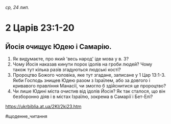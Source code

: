 
_ср, 24 лип._

# 2 Царів 23:1-20

## Йосія очищує Юдею і Самарію.
1. Як видумаєте, про який 'весь народ' іде мова у в. 3?
2. Чому Йосія наказав кинути порох ідолів на гроби людей? Чому також тут кілька разів згадуються людські кості?
3. Пророцтво Божого чоловіка, яке тут згадане, записане у 1 Цар 13:1-3. Якби Господь знищев Юдею разом з Ізраїлем, або за довгого і кривавого правління Манасії, чи змогло б здійснитися це пророцтво?
4. Чи лише Юдині міста очистив від ідолів Йосія? Як так сталося, що він безборонно діяв і в містах Ізраїлю, зокрема в Самарії і Бет-Елі?

https://ukrbiblia.at.ua/2KI/2ki23.htm 

#щоденне_читання
